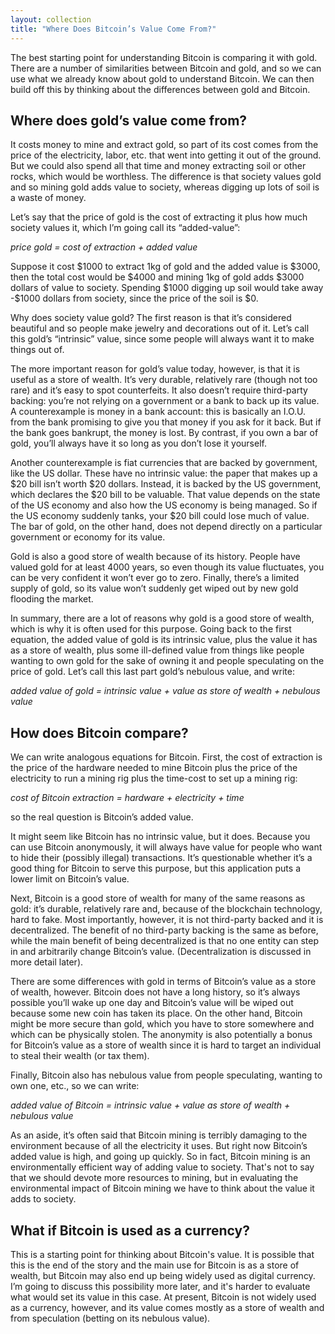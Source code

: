 ```yaml
---
layout: collection
title: "Where Does Bitcoin’s Value Come From?"
---
```


<p>The best starting point for understanding Bitcoin is comparing it with gold. There are a number of similarities between Bitcoin and gold, and so we can use what we already know about gold to understand Bitcoin. We can then build off this by thinking about the differences between gold and Bitcoin.</p>

<h2>Where does gold’s value come from?</h2>

<p>It costs money to mine and extract gold, so part of its cost comes from the price of the electricity, labor, etc. that went into getting it out of the ground. But we could also spend all that time and money extracting soil or other rocks, which would be worthless. The difference is that society values gold and so mining gold adds value to society, whereas digging up lots of soil is a waste of money.</p>

<p>Let’s say that the price of gold is the cost of extracting it plus how much society values it, which I’m going call its “added-value”:</p>

<p><i>price gold = cost of extraction + added value</i></p>

<p>Suppose it cost $1000 to extract 1kg of gold and the added value is $3000, then the total cost would be $4000 and mining 1kg of gold adds $3000 dollars of value to society. Spending $1000 digging up soil would take away -$1000 dollars from society, since the price of the soil is $0.</p>

<p>Why does society value gold? The first reason is that it’s considered beautiful and so people make jewelry and decorations out of it. Let’s call this gold’s “intrinsic” value, since some people will always want it to make things out of.</p>

<p>The more important reason for gold’s value today, however, is that it is useful as a store of wealth. It’s very durable, relatively rare (though not too rare) and it’s easy to spot counterfeits. It also doesn’t require third-party backing: you’re not relying on a government or a bank to back up its value. A counterexample is money in a bank account: this is basically an I.O.U. from the bank promising to give you that money if you ask for it back. But if the bank goes bankrupt, the money is lost. By contrast, if you own a bar of gold, you’ll always have it so long as you don’t lose it yourself.</p>

<p>Another counterexample is fiat currencies that are backed by government, like the US dollar. These have no intrinsic value: the paper that makes up a $20 bill isn’t worth $20 dollars. Instead, it is backed by the US government, which declares the $20 bill to be valuable. That value depends on the state of the US economy and also how the US economy is being managed. So if the US economy suddenly tanks, your $20 bill could lose much of value. The bar of gold, on the other hand, does not depend directly on a particular government or economy for its value.</p>

<p>Gold is also a good store of wealth because of its history. People have valued gold for at least 4000 years, so even though its value fluctuates, you can be very confident it won’t ever go to zero. Finally, there’s a limited supply of gold, so its value won’t suddenly get wiped out by new gold flooding the market.</p>

<p>In summary, there are a lot of reasons why gold is a good store of wealth, which is why it is often used for this purpose. Going back to the first equation, the added value of gold is its intrinsic value, plus the value it has as a store of wealth, plus some ill-defined value from things like people wanting to own gold for the sake of owning it and people speculating on the price of gold. Let’s call this last part gold’s nebulous value, and write:</p>

<p><i>added value of gold = intrinsic value + value as store of wealth + nebulous value</i></p>

<h2>How does Bitcoin compare?</h2>

<p>We can write analogous equations for Bitcoin. First, the cost of extraction is the price of the hardware needed to mine Bitcoin plus the price of the electricity to run a mining rig plus the time-cost to set up a mining rig:</p>

<p><i>cost of Bitcoin extraction = hardware + electricity + time</i></p>

<p>so the real question is Bitcoin’s added value.</p>

<p>It might seem like Bitcoin has no intrinsic value, but it does. Because you can use Bitcoin anonymously, it will always have value for people who want to hide their (possibly illegal) transactions. It’s questionable whether it’s a good thing for Bitcoin to serve this purpose, but this application puts a lower limit on Bitcoin’s value.</p>

<p>Next, Bitcoin is a good store of wealth for many of the same reasons as gold: it’s durable, relatively rare and, because of the blockchain technology, hard to fake. Most importantly, however, it is not third-party backed and it is decentralized. The benefit of no third-party backing is the same as before, while the main benefit of being decentralized is that no one entity can step in and arbitrarily change Bitcoin’s value. (Decentralization is discussed in more detail later).</p>

<p>There are some differences with gold in terms of Bitcoin’s value as a store of wealth, however. Bitcoin does not have a long history, so it’s always possible you’ll wake up one day and Bitcoin’s value will be wiped out because some new coin has taken its place. On the other hand, Bitcoin might be more secure than gold, which you have to store somewhere and which can be physically stolen. The anonymity is also potentially a bonus for Bitcoin’s value as a store of wealth since it is hard to target an individual to steal their wealth (or tax them).</p>

<p>Finally, Bitcoin also has nebulous value from people speculating, wanting to own one, etc., so we can write:</p>

<p><i>added value of Bitcoin = intrinsic value + value as store of wealth + nebulous value</i></p>

<p>As an aside, it’s often said that Bitcoin mining is terribly damaging to the environment because of all the electricity it uses. But right now Bitcoin’s added value is high, and going up quickly. So in fact, Bitcoin mining is an environmentally efficient way of adding value to society. That's not to say that we should devote more resources to mining, but in evaluating the environmental impact of Bitcoin mining we have to think about the value it adds to society.</p>


<h2>What if Bitcoin is used as a currency?</h2>

<p>This is a starting point for thinking about Bitcoin's value. It is possible that this is the end of the story and the main use for Bitcoin is as a store of wealth, but Bitcoin may also end up being widely used as digital currency. I’m going to discuss this possibility more later, and it's harder to evaluate what would set its value in this case. At present, Bitcoin is not widely used as a currency, however, and its value comes mostly as a store of wealth and from speculation (betting on its nebulous value).</p>














